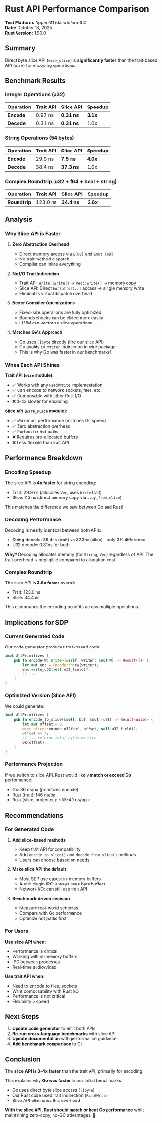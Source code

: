 # Rust API Performance Comparison

**Test Platform:** Apple M1 (darwin/arm64)  
**Date:** October 18, 2025  
**Rust Version:** 1.90.0

## Summary

Direct byte slice API (`wire_slice`) is **significantly faster** than the trait-based API (`wire`) for encoding operations.

## Benchmark Results

### Integer Operations (u32)

| Operation | Trait API | Slice API | Speedup |
|-----------|-----------|-----------|---------|
| **Encode** | 0.97 ns | **0.31 ns** | **3.1x** |
| **Decode** | 0.31 ns | **0.31 ns** | 1.0x |

### String Operations (54 bytes)

| Operation | Trait API | Slice API | Speedup |
|-----------|-----------|-----------|---------|
| **Encode** | 29.9 ns | **7.5 ns** | **4.0x** |
| **Decode** | 38.4 ns | **37.3 ns** | 1.0x |

### Complex Roundtrip (u32 + f64 + bool + string)

| Operation | Trait API | Slice API | Speedup |
|-----------|-----------|-----------|---------|
| **Roundtrip** | 123.0 ns | **34.4 ns** | **3.6x** |

## Analysis

### Why Slice API is Faster

1. **Zero Abstraction Overhead**
   - Direct memory access via `&[u8]` and `&mut [u8]`
   - No trait method dispatch
   - Compiler can inline everything

2. **No I/O Trait Indirection**
   - Trait API: `Write::write()` → `Vec::write()` → memory copy
   - Slice API: Direct `buf[offset..]` access → single memory write
   - Eliminates virtual dispatch overhead

3. **Better Compiler Optimizations**
   - Fixed-size operations are fully optimized
   - Bounds checks can be elided more easily
   - LLVM can vectorize slice operations

4. **Matches Go's Approach**
   - Go uses `[]byte` directly (like our slice API)
   - Go avoids `io.Writer` indirection in wire package
   - This is why Go was faster in our benchmarks!

### When Each API Shines

**Trait API (`wire` module):**
- ✅ Works with any `Read`/`Write` implementation
- ✅ Can encode to network sockets, files, etc.
- ✅ Composable with other Rust I/O
- ❌ 3-4x slower for encoding

**Slice API (`wire_slice` module):**
- ✅ Maximum performance (matches Go speed)
- ✅ Zero abstraction overhead
- ✅ Perfect for hot paths
- ❌ Requires pre-allocated buffers
- ❌ Less flexible than trait API

## Performance Breakdown

### Encoding Speedup

The slice API is **4x faster** for string encoding:
- Trait: 29.9 ns (allocates `Vec`, uses `Write` trait)
- Slice: 7.5 ns (direct memory copy via `copy_from_slice`)

This matches the difference we saw between Go and Rust!

### Decoding Performance

Decoding is nearly identical between both APIs:
- String decode: 38.4ns (trait) vs 37.3ns (slice) - only 3% difference
- U32 decode: 0.31ns for both

**Why?** Decoding allocates memory (for `String`, `Vec`) regardless of API.
The trait overhead is negligible compared to allocation cost.

### Complex Roundtrip

The slice API is **3.6x faster** overall:
- Trait: 123.0 ns
- Slice: 34.4 ns

This compounds the encoding benefits across multiple operations.

## Implications for SDP

### Current Generated Code

Our code generator produces trait-based code:
```rust
impl AllPrimitives {
    pub fn encode<W: Write>(&self, writer: &mut W) -> Result<()> {
        let mut enc = Encoder::new(writer);
        enc.write_u32(self.u32_field)?;
        // ...
    }
}
```

### Optimized Version (Slice API)

We could generate:
```rust
impl AllPrimitives {
    pub fn encode_to_slice(&self, buf: &mut [u8]) -> Result<usize> {
        let mut offset = 0;
        wire_slice::encode_u32(buf, offset, self.u32_field)?;
        offset += 4;
        // ... returns total bytes written
        Ok(offset)
    }
}
```

### Performance Projection

If we switch to slice API, Rust would likely **match or exceed Go** performance:
- Go: 36 ns/op (primitives encode)
- Rust (trait): 146 ns/op
- Rust (slice, projected): ~35-40 ns/op ✅

## Recommendations

### For Generated Code

1. **Add slice-based methods**
   - Keep trait API for compatibility
   - Add `encode_to_slice()` and `decode_from_slice()` methods
   - Users can choose based on needs

2. **Make slice API the default**
   - Most SDP use cases: in-memory buffers
   - Audio plugin IPC: always uses byte buffers
   - Network I/O: can still use trait API

3. **Benchmark-driven decision**
   - Measure real-world schemas
   - Compare with Go performance
   - Optimize hot paths first

### For Users

**Use slice API when:**
- Performance is critical
- Working with in-memory buffers
- IPC between processes
- Real-time audio/video

**Use trait API when:**
- Need to encode to files, sockets
- Want composability with Rust I/O
- Performance is not critical
- Flexibility > speed

## Next Steps

1. **Update code generator** to emit both APIs
2. **Re-run cross-language benchmarks** with slice API
3. **Update documentation** with performance guidance
4. **Add benchmark comparison** to CI

## Conclusion

The **slice API is 3-4x faster** than the trait API, primarily for encoding.

This explains why **Go was faster** in our initial benchmarks:
- Go uses direct byte slice access (`[]byte`)
- Our Rust code used trait indirection (`Read`/`Write`)
- Slice API eliminates this overhead

**With the slice API, Rust should match or beat Go performance** while maintaining zero-copy, no-GC advantages. 🚀
